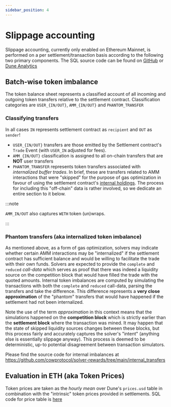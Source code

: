 ```yaml
---
sidebar_position: 4
---
```


# Slippage accounting

Slippage accounting, currently only enabled on Ethereum Mainnet, is performed on a per settlement/transaction basis according to the following two primary components. The SQL source code can be found on [GitHub](https://github.com/cowprotocol/solver-rewards/blob/main/queries/dune_v2/period_slippage.sql) or [Dune Analytics](https://dune.com/queries/3093726)

## Batch-wise token imbalance

The token balance sheet represents a classified account of all incoming and outgoing token transfers relative to the settlement contract. Classification categories are `USER_{IN/OUT}`, `AMM_{IN/OUT}` and `PHANTOM_TRANSFER`

### Classifying transfers

In all cases `IN` represents settlement contract as `recipient` and `OUT` as `sender`!

- `USER_{IN/OUT}` transfers are those emitted by the Settlement contract's `Trade` Event (with `USER_IN` adjusted for fees).
- `AMM_{IN/OUT}` classification is assigned to all on-chain transfers that are **NOT** user transfers
- `PHANTOM_TRANSFER` represents token transfers associated with _internalized buffer trades_. In brief, these are transfers related to AMM interactions that were "skipped" for the purpose of gas optimization in favour of using the settlement contract's [internal holdings](/cow-protocol/reference/core/definitions#buffers). The process for including this "off-chain" data is rather involved, so we dedicate an entire section to it below.

:::note

`AMM_IN/OUT` also captures `WETH` token (un)wraps.

:::

### Phantom transfers (aka internalized token imbalance)

As mentioned above, as a form of gas optimization, solvers may indicate whether certain AMM interactions may be "internalized" if the settlement contract has sufficient balance and would be willing to facilitate the trade with their own funds. Solvers are expected to provide the `complete` and `reduced` _call-data_ which serves as proof that there was indeed a liquidity source on the competition block that would have filled the trade with the quoted amounts. Internal token imbalances are computed by simulating the transactions with both the `complete` and `reduced` call-data, parsing the transfers and take the difference. This difference represents a **very close approximation** of the "phantom" transfers that would have happened if the settlement had not been internalized.

Note the use of the term _approximation_ in this context means that the simulations happened on the **competition block** which is strictly earlier than the **settlement block** where the transaction was mined. It may happen that the state of skipped liquidity sources changes between these blocks, but this process fairly and accurately captures the solver's "intent" (anything else is essentially slippage anyway). This process is deemed to be deterministic, up-to potential disagreement between transaction simulators.

Please find the source code for internal imbalances at https://github.com/cowprotocol/solver-rewards/tree/main/internal_transfers

## Evaluation in ETH (aka Token Prices)

Token prices are taken as the _hourly mean_ over Dune's `prices.usd` table in combination with the "intrinsic" token prices provided in settlements. SQL code for price table is [here](https://github.com/cowprotocol/solver-rewards/blob/main/queries/dune_v2/period_slippage.sql#L257-L323)